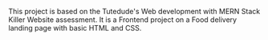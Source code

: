 This project is based on the Tutedude's Web development with MERN Stack Killer Website assessment. It is a Frontend project on a Food delivery landing page with basic HTML and CSS.
